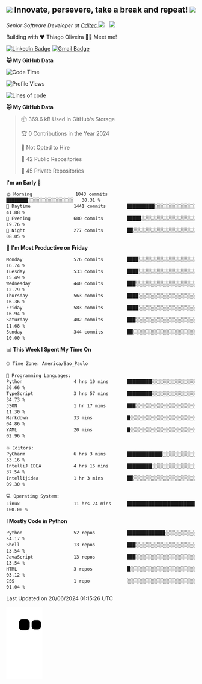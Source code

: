 <h2><img src="https://emojis.slackmojis.com/emojis/images/1531849430/4246/blob-sunglasses.gif?1531849430" width="30"/> Innovate, persevere, take a break and repeat! <img src="https://media.giphy.com/media/12oufCB0MyZ1Go/giphy.gif" width="50"></h2>
<img align='right' src="https://media.giphy.com/media/M9gbBd9nbDrOTu1Mqx/giphy.gif" width="230">
<p><em>Senior Software Developer at <a href="https://www.cditec.com.br/">Cditec
</a><img src="https://media.giphy.com/media/WUlplcMpOCEmTGBtBW/giphy.gif" width="30"> 
</em></p>



Building with ❤️ Thiago Oliveira 👋🏽 Meet me!

[![Linkedin Badge](https://img.shields.io/badge/-Thiago-blue?style=flat-square&logo=Linkedin&logoColor=white&link=https://www.linkedin.com/in/tgmarinho/)](https://www.linkedin.com/in/thiagoceconelo/) 
[![Gmail Badge](https://img.shields.io/badge/-thiceconelo@gmail.com-c14438?style=flat-square&logo=Gmail&logoColor=white&link=mailto:thiceconelo@gmail.com)](mailto:thiceconelo@gmail.com)

</em></p>

<!-- <span style="height ">
![Anurag's GitHub stats](https://github-readme-stats.vercel.app/api?username=arthurspk&show_icons=true&theme=tokyonight)
</span> -->

**🐱 My GitHub Data** 
<!--START_SECTION:waka-->
![Code Time](http://img.shields.io/badge/Code%20Time-1%2C418%20hrs%2029%20mins-blue)

![Profile Views](http://img.shields.io/badge/Profile%20Views-0-blue)

![Lines of code](https://img.shields.io/badge/From%20Hello%20World%20I%27ve%20Written-4.9%20million%20lines%20of%20code-blue)

**🐱 My GitHub Data** 

> 📦 369.6 kB Used in GitHub's Storage 
 > 
> 🏆 0 Contributions in the Year 2024
 > 
> 🚫 Not Opted to Hire
 > 
> 📜 42 Public Repositories 
 > 
> 🔑 45 Private Repositories 
 > 
**I'm an Early 🐤** 

```text
🌞 Morning                1043 commits        ████████░░░░░░░░░░░░░░░░░   30.31 % 
🌆 Daytime                1441 commits        ██████████░░░░░░░░░░░░░░░   41.88 % 
🌃 Evening                680 commits         █████░░░░░░░░░░░░░░░░░░░░   19.76 % 
🌙 Night                  277 commits         ██░░░░░░░░░░░░░░░░░░░░░░░   08.05 % 
```
📅 **I'm Most Productive on Friday** 

```text
Monday                   576 commits         ████░░░░░░░░░░░░░░░░░░░░░   16.74 % 
Tuesday                  533 commits         ████░░░░░░░░░░░░░░░░░░░░░   15.49 % 
Wednesday                440 commits         ███░░░░░░░░░░░░░░░░░░░░░░   12.79 % 
Thursday                 563 commits         ████░░░░░░░░░░░░░░░░░░░░░   16.36 % 
Friday                   583 commits         ████░░░░░░░░░░░░░░░░░░░░░   16.94 % 
Saturday                 402 commits         ███░░░░░░░░░░░░░░░░░░░░░░   11.68 % 
Sunday                   344 commits         ██░░░░░░░░░░░░░░░░░░░░░░░   10.00 % 
```


📊 **This Week I Spent My Time On** 

```text
🕑︎ Time Zone: America/Sao_Paulo

💬 Programming Languages: 
Python                   4 hrs 10 mins       █████████░░░░░░░░░░░░░░░░   36.66 % 
TypeScript               3 hrs 57 mins       █████████░░░░░░░░░░░░░░░░   34.73 % 
JSON                     1 hr 17 mins        ███░░░░░░░░░░░░░░░░░░░░░░   11.30 % 
Markdown                 33 mins             █░░░░░░░░░░░░░░░░░░░░░░░░   04.86 % 
YAML                     20 mins             █░░░░░░░░░░░░░░░░░░░░░░░░   02.96 % 

🔥 Editors: 
PyCharm                  6 hrs 3 mins        █████████████░░░░░░░░░░░░   53.16 % 
IntelliJ IDEA            4 hrs 16 mins       █████████░░░░░░░░░░░░░░░░   37.54 % 
Intellijidea             1 hr 3 mins         ██░░░░░░░░░░░░░░░░░░░░░░░   09.30 % 

💻 Operating System: 
Linux                    11 hrs 24 mins      █████████████████████████   100.00 % 
```

**I Mostly Code in Python** 

```text
Python                   52 repos            ██████████████░░░░░░░░░░░   54.17 % 
Shell                    13 repos            ███░░░░░░░░░░░░░░░░░░░░░░   13.54 % 
JavaScript               13 repos            ███░░░░░░░░░░░░░░░░░░░░░░   13.54 % 
HTML                     3 repos             █░░░░░░░░░░░░░░░░░░░░░░░░   03.12 % 
CSS                      1 repo              ░░░░░░░░░░░░░░░░░░░░░░░░░   01.04 % 
```




 Last Updated on 20/06/2024 01:15:26 UTC
<!--END_SECTION:waka-->

![Snake animation](https://github.com/rafaballerini/rafaballerini/blob/output/github-contribution-grid-snake.svg)


<!---
ceconelo/ceconelo is a ✨ special ✨ repository because its `README.md` (this file) appears on your GitHub profile.
You can click the Preview link to take a look at your changes.
--->
